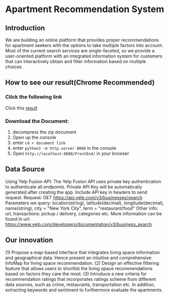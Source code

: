 # Apartment Recommendation System

## Introduction

We are building an online platform that provides proper recommendations for apartment seekers with the options to take multiple factors into account. Most of the current search services are single-faceted, so we provide a user-oriented platform with an integrated information system for customers that can interactively obtain and filter information based on multiple choices.

## How to see our result(Chrome Recommended)

### Cilck the following link 

Click this [result](https://fanfanli94.github.io/) 

### Download the Document:

1. decompress the zip document
2. Open up the console
3. enter `cd + document link`
4. enter `python3 -m http.server 8888` in the console
5. Open `http://localhost:8888/FrontEnd/` in your browser

## Data Source
Using Yelp Fusion API:
The Yelp Fusion API uses private key authentication to authenticate all endpoints. Private API Key will be automatically generated after creating  the app. Include API key in headers to send request. 
Request: GET https://api.yelp.com/v3/businesses/search
Parameters we query: location(string), latitude(decimal), longitude(decimal), name(string), city = "New York City", term = "restaurant/food"
Other info: url, transactions: pickup / delivery, categories etc.
More information can be found in url: https://www.yelp.com/developers/documentation/v3/business_search

## Our innovation

(1) Propose a map-based interface that integrates living space information and geographical data. Hence present an intuitive and comprehensive InfoMap for living space recommendation.
(2) Design an effective filtering feature that allows users to shortlist the living space recommendations based on factors they care the most.
(3) Introduce a new criteria for recommendation ratings that incorporates ratings scheme from different data sources, such as crime, restaurants, transportation etc. In addition, extracting keywords and sentiment to furthermore evaluate the apartments.
